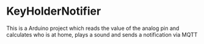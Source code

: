 # KeyHolderNotifier
This is a
Arduino project which reads the value of the analog pin and calculates who is at home, plays a sound and sends a notification via MQTT
